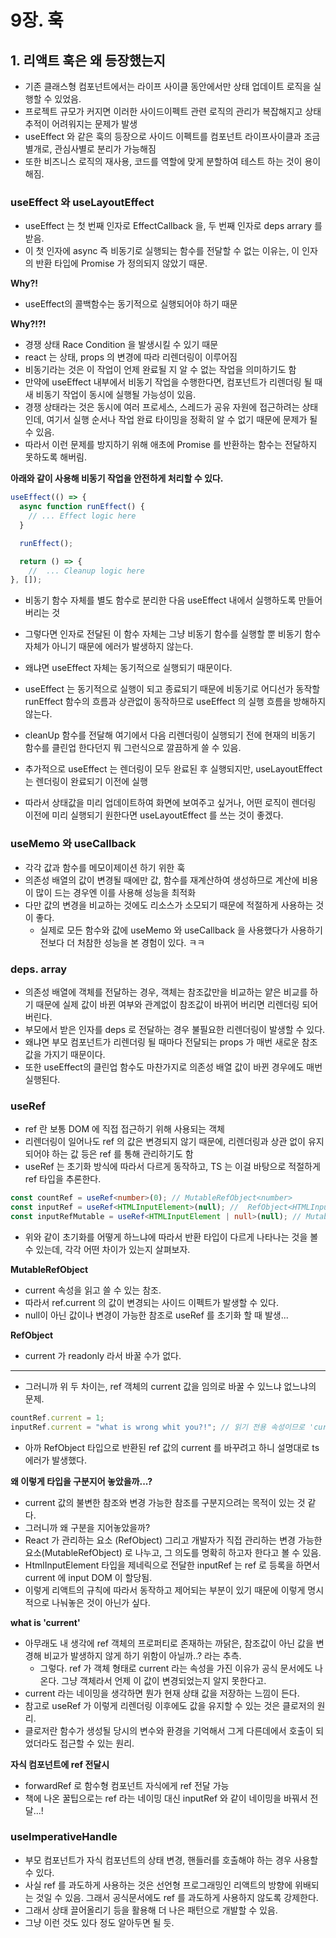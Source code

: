 # 9장. 훅

## 1. 리액트 훅은 왜 등장했는지

- 기존 클래스형 컴포넌트에서는 라이프 사이클 동안에서만 상태 업데이트 로직을 실행할 수 있었음.
- 프로젝트 규모가 커지면 이러한 사이드이펙트 관련 로직의 관리가 복잡해지고 상태 추적이 어려워지는 문제가 발생
- useEffect 와 같은 훅의 등장으로 사이드 이펙트를 컴포넌트 라이프사이클과 조금 별개로, 관심사별로 분리가 가능해짐
- 또한 비즈니스 로직의 재사용, 코드를 역할에 맞게 분할하여 테스트 하는 것이 용이해짐.

### useEffect 와 useLayoutEffect

- useEffect 는 첫 번째 인자로 EffectCallback 을, 두 번째 인자로 deps arrary 를 받음.
- 이 첫 인자에 async 즉 비동기로 실행되는 함수를 전달할 수 없는 이유는, 이 인자의 반환 타입에 Promise 가 정의되지 않았기 때문.

**Why?!**

- useEffect의 콜백함수는 동기적으로 실행되어야 하기 때문

**Why?!?!**

- 경쟁 상태 Race Condition 을 발생시킬 수 있기 때문
- react 는 상태, props 의 변경에 따라 리렌더링이 이루어짐
- 비동기라는 것은 이 작업이 언제 완료될 지 알 수 없는 작업을 의미하기도 함
- 만약에 useEffect 내부에서 비동기 작업을 수행한다면, 컴포넌트가 리렌더링 될 때 새 비동기 작업이 동시에 실행될 가능성이 있음.
- 경쟁 상태라는 것은 동시에 여러 프로세스, 스레드가 공유 자원에 접근하려는 상태인데, 여기서 실행 순서나 작업 완료 타이밍을 정확히 알 수 없기 때문에 문제가 될 수 있음.
- 따라서 이런 문제를 방지하기 위해 애초에 Promise 를 반환하는 함수는 전달하지 못하도록 해버림.

**아래와 같이 사용해 비동기 작업을 안전하게 처리할 수 있다.**

```ts
useEffect(() => {
  async function runEffect() {
    // ... Effect logic here
  }

  runEffect();

  return () => {
    //  ... Cleanup logic here
}, []);
```

- 비동기 함수 자체를 별도 함수로 분리한 다음 useEffect 내에서 실행하도록 만들어 버리는 것
- 그렇다면 인자로 전달된 이 함수 자체는 그냥 비동기 함수를 실행할 뿐 비동기 함수 자체가 아니기 때문에 에러가 발생하지 않는다.
- 왜냐면 useEffect 자체는 동기적으로 실행되기 때문이다.
- useEffect 는 동기적으로 실행이 되고 종료되기 때문에 비동기로 어디선가 동작할 runEffect 함수의 흐름과 상관없이 동작하므로 useEffect 의 실행 흐름을 방해하지 않는다.
- cleanUp 함수를 전달해 여기에서 다음 리렌더링이 실행되기 전에 현재의 비동기 함수를 클린업 한다던지 뭐 그런식으로 깔끔하게 쓸 수 있음.

- 추가적으로 useEffect 는 렌더링이 모두 완료된 후 실행되지만, useLayoutEffect 는 렌더링이 완료되기 이전에 실행
- 따라서 상태값을 미리 업데이트하여 화면에 보여주고 싶거나, 어떤 로직이 렌더링 이전에 미리 실행되기 원한다면 useLayoutEffect 를 쓰는 것이 좋겠다.

### useMemo 와 useCallback

- 각각 값과 함수를 메모이제이션 하기 위한 훅
- 의존성 배열의 값이 변경될 때에만 값, 함수를 재계산하여 생성하므로 계산에 비용이 많이 드는 경우엔 이를 사용해 성능을 최적화
- 다만 값의 변경을 비교하는 것에도 리소스가 소모되기 때문에 적절하게 사용하는 것이 좋다.
  - 실제로 모든 함수와 값에 useMemo 와 useCallback 을 사용했다가 사용하기 전보다 더 처참한 성능을 본 경험이 있다. ㅋㅋ

### deps. array

- 의존성 배열에 객체를 전달하는 경우, 객체는 참조값만을 비교하는 얕은 비교를 하기 때문에 실제 값이 바뀐 여부와 관계없이 참조값이 바뀌어 버리면 리렌더링 되어버린다.
- 부모에서 받은 인자를 deps 로 전달하는 경우 불필요한 리렌더링이 발생할 수 있다.
- 왜냐면 부모 컴포넌트가 리렌더링 될 때마다 전달되는 props 가 매번 새로운 참조값을 가지기 때문이다.
- 또한 useEffect의 클린업 함수도 마찬가지로 의존성 배열 값이 바뀐 경우에도 매번 실행된다.

### useRef

- ref 란 보통 DOM 에 직접 접근하기 위해 사용되는 객체
- 리렌더링이 일어나도 ref 의 값은 변경되지 않기 때문에, 리렌더링과 상관 없이 유지되어야 하는 값 등은 ref 를 통해 관리하기도 함
- useRef 는 초기화 방식에 따라서 다르게 동작하고, TS 는 이걸 바탕으로 적절하게 ref 타입을 추론한다.

```ts
const countRef = useRef<number>(0); // MutableRefObject<number>
const inputRef = useRef<HTMLInputElement>(null); //  RefObject<HTMLInputElement>
const inputRefMutable = useRef<HTMLInputElement | null>(null); // MutableRefObject<HTMLInputElement | null>
```

- 위와 같이 초기화를 어떻게 하느냐에 따라서 반환 타입이 다르게 나타나는 것을 볼 수 있는데, 각각 어떤 차이가 있는지 살펴보자.

**MutableRefObject**

- current 속성을 읽고 쓸 수 있는 참조.
- 따라서 ref.current 의 값이 변경되는 사이드 이펙트가 발생할 수 있다.
- null이 아닌 값이나 변경이 가능한 참조로 useRef 를 초기화 할 때 발생...

**RefObject**

- current 가 readonly 라서 바꿀 수가 없다.

---

- 그러니까 위 두 차이는, ref 객체의 current 값을 임의로 바꿀 수 있느냐 없느냐의 문제.

```ts
countRef.current = 1;
inputRef.current = "what is wrong whit you?!"; // 읽기 전용 속성이므로 'current'에 할당할 수 없습니다.
```

- 아까 RefObject 타입으로 반환된 ref 값의 current 를 바꾸려고 하니 설명대로 ts 에러가 발생했다.

**왜 이렇게 타입을 구분지어 놓았을까...?**

- current 값의 불변한 참조와 변경 가능한 참조를 구분지으려는 목적이 있는 것 같다.
- 그러니까 왜 구분을 지어놓았을까?
- React 가 관리하는 요소 (RefObject) 그리고 개발자가 직접 관리하는 변경 가능한 요소(MutableRefObject) 로 나누고, 그 의도를 명확히 하고자 한다고 볼 수 있음.
- HtmlInputElement 타입을 제네릭으로 전달한 inputRef 는 ref 로 등록을 하면서 current 에 input DOM 이 할당됨.
- 이렇게 리액트의 규칙에 따라서 동작하고 제어되는 부분이 있기 때문에 이렇게 명시적으로 나눠놓은 것이 아닌가 싶다.

**what is 'current'**

- 아무래도 내 생각에 ref 객체의 프로퍼티로 존재하는 까닭은, 참조값이 아닌 값을 변경해 비교가 발생하지 않게 하기 위함이 아닐까..? 라는 추측.
  - 그렇다. ref 가 객체 형태로 current 라는 속성을 가진 이유가 공식 문서에도 나온다. 그냥 객체라서 언제 이 값이 변경되었는지 알지 못한다고.
- current 라는 네이밍을 생각하면 뭔가 현재 상태 값을 저장하는 느낌이 든다.
- 참고로 useRef 가 이렇게 리렌더링 이후에도 값을 유지할 수 있는 것은 클로저의 원리.
- 클로저란 함수가 생성될 당시의 변수와 환경을 기억해서 그게 다른데에서 호출이 되었더라도 접근할 수 있는 원리.

**자식 컴포넌트에 ref 전달시**

- forwardRef 로 함수형 컴포넌트 자식에게 ref 전달 가능
- 책에 나온 꿀팁으로는 ref 라는 네이밍 대신 inputRef 와 같이 네이밍을 바꿔서 전달...!

### useImperativeHandle

- 부모 컴포넌트가 자식 컴포넌트의 상태 변경, 핸들러를 호출해야 하는 경우 사용할 수 있다.
- 사실 ref 를 과도하게 사용하는 것은 선언형 프로그래밍인 리액트의 방향에 위배되는 것일 수 있음. 그래서 공식문서에도 ref 를 과도하게 사용하지 않도록 강제한다.
- 그래서 상태 끌어올리기 등을 활용해 더 나은 패턴으로 개발할 수 있음.
- 그냥 이런 것도 있다 정도 알아두면 될 듯.
